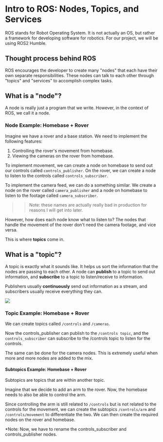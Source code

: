 # Intro to ROS: Nodes, Topics, and Services

ROS stands for Robot Operating System. It is not actually an OS, but rather a framework for developing software for robotics.
For our project, we will be using ROS2 Humble.

## Thought process behind ROS

ROS encourages the developer to create many "nodes" that each have their own separate responsibilities. These nodes can talk to each other through "topics" and "services" to accomplish complex tasks.

## What is a "node"?

A node is really just a program that we write. However, in the context of ROS, we call it a node.

### Node Example: Homebase + Rover

Imagine we have a rover and a base station. We need to implement the following features: 
1. Controlling the rover's movement from homebase.
2. Viewing the cameras on the rover from homebase.

To implement movement, we can create a node on homebase to send out our controls called `controls_publisher`. On the rover, we can create a node to listen to the controls called `controls_subscriber`.

To implement the camera feed, we can do a something similar. We create a node on the rover called `camera_publisher` and a node on homebase to listen to the footage called `camera_subscriber`.

>> Note: these names are actually really bad in production for reasons I will get into later.

However, how does each node know what to listen to? The nodes that handle the movement of the rover don't need the camera footage, and vice versa. 

This is where **topics** come in.

## What is a "topic"?

A topic is exactly what it sounds like. It helps us sort the information that the nodes are passing to each other. A node can **publish** to a topic to send out information, and **subscribe** to a topic to listen/receive to information.

Publishers usually **continuously** send out information as a stream, and subscribers usually receive everything they can. 

![](https://docs.ros.org/en/humble/_images/Nodes-TopicandService.gif)

### Topic Example: Homebase + Rover

We can create topics called `/controls` and `/cameras`.

Now the controls_publisher can publish to the `/controls topic`, and the `controls_subscriber` can subscribe to the /controls topic to listen for the controls.

The same can be done for the camera nodes. This is extremely useful when more and more nodes are added to the mix.

#### Subtopics Example: Homebase + Rover

Subtopics are topics that are within another topic. 

Imagine that we decide to add an arm to the rover. Now, the homebase needs to also be able to control the arm.

Since controlling the arm is still related to `/controls` but is not related to the controls for the movement, we can create the subtopics `/controls/arm` and `/controls/movement` to differentiate the two. We can then create the required nodes on the rover and homebase.

*Note: Now, we have to rename the controls_subscriber and controls_publisher nodes.
